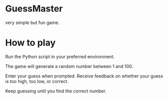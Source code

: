 # GuessMaster
very simple but fun game.

# How to play
Run the Python script in your preferred environment.

The game will generate a random number between 1 and 100.

Enter your guess when prompted.
Receive feedback on whether your guess is too high, too low, or correct.

Keep guessing until you find the correct number.


